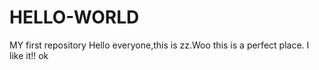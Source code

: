# HELLO-WORLD
MY first repository
Hello everyone,this is zz.Woo this is a perfect place. I like it!!
ok 
